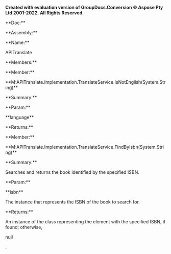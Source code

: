 ﻿**Created with evaluation version of GroupDocs.Conversion © Aspose Pty Ltd 2001-2022. All Rights Reserved.**

\*\*Doc:\*\*

\*\*Assembly:\*\*

\*\*Name:\*\*

APITranslate


\*\*Members:\*\*


\*\*Member:\*\*

\*\*M:APITranslate.Implementation.TranslateService.IsNotEnglish(System.String)\*\*

\*\*Summary:\*\*

\*\*Param:\*\*

\*\*language\*\*

\*\*Returns:\*\*


\*\*Member:\*\*

\*\*M:APITranslate.Implementation.TranslateService.FindByIsbn(System.String)\*\*

\*\*Summary:\*\*

Searches and returns the book identified by the specified ISBN.

\*\*Param:\*\*

\*\*isbn\*\*

The instance that represents the ISBN of the book to search for.

\*\*Returns:\*\*

An instance of the class representing the element with the specified ISBN, if found; otherwise,

null

.
